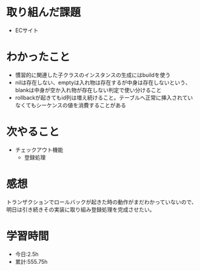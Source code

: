 # 取り組んだ課題
- ECサイト
# わかったこと
- 慣習的に関連した子クラスのインスタンスの生成にはbuildを使う
- nilは存在しない、emptyは入れ物は存在するが中身は存在しないという、blankは中身が空か入れ物が存在しない判定で使い分けること
- rollbackが起きてもid列は増え続けること。テーブルへ正常に挿入されていなくてもシーケンスの値を消費することがある
# 次やること
- チェックアウト機能
  - 登録処理
# 感想
トランザクションでロールバックが起きた時の動作がまだわかっていないので、明日は引き続きその実装に取り組み登録処理を完成させたい。
# 学習時間
- 今日:2.5h
- 累計:555.75h